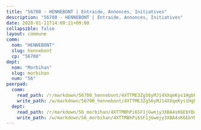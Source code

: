 ```yaml
---
title: "56700 - HENNEBONT | Entraide, Annonces, Initiatives"
description: "56700 - HENNEBONT | Entraide, Annonces, Initiatives"
date: 2020-01-11T14:09:21+09:00
collapsible: false
layout: commune
comm:
  nom: "HENNEBONT"
  slug: hennebont
  cp: "56700"
dept:
  nom: "Morbihan"
  slug: morbihan
  num: "56"
peerpad:
  comm:
    read_path: /r/markdown/56700_hennebont/4XTTME3Zg56yMJ14XXqeKys1HgbPDm1rb4MdtghWWLCx4n63N
    write_path: /w/markdown/56700_hennebont/4XTTME3Zg56yMJ14XXqeKys1HgbPDm1rb4MdtghWWLCx4n63N-K3TgV5ZqfqNTeogLLAcNzKbRiyzHvJsrMmkNTjaW2TksdNxfp3y98rWR9CZZiNoNq3iqNdvrFDxzGPxJtW7zRqaF7j2n8xqyjgCHqdjjBcVweQwomYW8fYU6YWo72u8GrJptMyHe
  dept:
    read_path: /r/markdown/56_morbihan/4XTTMBhPi6SF1jGwmjy3XBA4sK6EbYDun44EYwF3irZ7aBa5U
    write_path: /w/markdown/56_morbihan/4XTTMBhPi6SF1jGwmjy3XBA4sK6EbYDun44EYwF3irZ7aBa5U-K3TgV3HyhWtqSpmJ2GGLPRtHigVTcxkFRVLMX5R66UyRAN55PNUQgmTNwaDuJmWps9EVWQzncDySYbA7Pg7qEdRXsayrZysPHK4HeKM3FG1U8vQvyUvaDoFo4L4Z8coFC71q4zES
---
```


